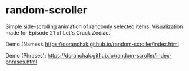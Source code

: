 # random-scroller
Simple side-scrolling animation of randomly selected items.  Visualization made for Episode 21 of Let's Crack Zodiac.

Demo (Names): https://doranchak.github.io/random-scroller/index.html

Demo (Phrases): https://doranchak.github.io/random-scroller/index-phrases.html